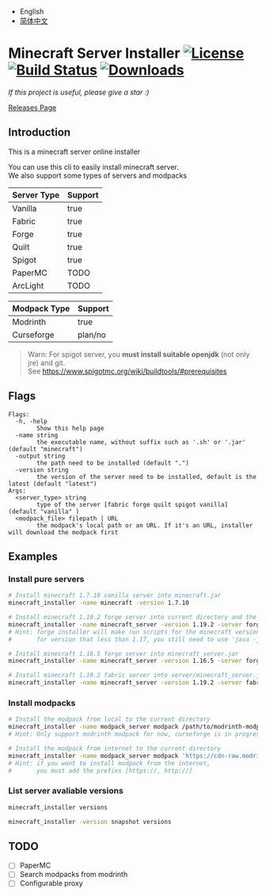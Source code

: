 
- English
- [简体中文](./README_zh.MD)

Minecraft Server Installer
[![License](https://img.shields.io/github/license/kmcsr/server-installer)](https://github.com/kmcsr/server-installer/blob/main/LICENSE)
[![Build Status](https://img.shields.io/github/actions/workflow/status/kmcsr/server-installer/build-tag.yml)](https://github.com/kmcsr/server-installer/actions)
[![Downloads](https://img.shields.io/github/downloads/kmcsr/server-installer/total)](https://github.com/kmcsr/server-installer/releases)
========

*If this project is useful, please give a star :)*

[Releases Page](https://github.com/kmcsr/server-installer/releases/)

## Introduction

This is a minecraft server online installer

You can use this cli to easily install minecraft server.  
We also support some types of servers and modpacks

| Server Type | Support |
|-------------|---------|
| Vanilla     | true    |
| Fabric      | true    |
| Forge       | true    |
| Quilt       | true    |
| Spigot      | true    |
| PaperMC     | TODO    |
| ArcLight    | TODO    |

| Modpack Type | Support |
|--------------|---------|
| Modrinth     | true    |
| Curseforge   | plan/no |

> Warn: For spigot server, you **must install suitable openjdk** (not only jre) and git.  
>       See <https://www.spigotmc.org/wiki/buildtools/#prerequisites>

## Flags

```
Flags:
  -h, -help
        Show this help page
  -name string
        the executable name, without suffix such as '.sh' or '.jar' (default "minecraft")
  -output string
        the path need to be installed (default ".")
  -version string
        the version of the server need to be installed, default is the latest (default "latest")
Args:
  <server_type> string
        type of the server [fabric forge quilt spigot vanilla] (default "vanilla" )
  <modpack_file> filepath | URL
        the modpack's local path or an URL. If it's an URL, installer will download the modpack first
```

## Examples

### Install pure servers

```sh
# Install minecraft 1.7.10 vanilla server into minecraft.jar
minecraft_installer -name minecraft -version 1.7.10
```

```sh
# Install minecraft 1.19.2 forge server into current directory and the executable is minecraft_server.sh or minecraft_server.bat for windows
minecraft_installer -name minecraft_server -version 1.19.2 -server forge
# Hint: forge installer will make run scripts for the minecraft version that higher or equal than 1.17
#       for version that less than 1.17, you still need to use 'java -jar' to run the server

# Install minecraft 1.16.5 forge server into minecraft_server.jar
minecraft_installer -name minecraft_server -version 1.16.5 -server forge
```

```sh
# Install minecraft 1.19.2 fabric server into server/minecraft_server.jar
minecraft_installer -name minecraft_server -version 1.19.2 -server fabric -path server
```

### Install modpacks

```sh
# Install the modpack from local to the current directory
minecraft_installer -name modpack_server modpack /path/to/modrinth-modpack.mrpack
# Hint: Only support modrinth modpack for now, curseforge is in progress
```

```sh
# Install the modpack from internet to the current directory
minecraft_installer -name modpack_server modpack 'https://cdn-raw.modrinth.com/data/sl6XzkCP/versions/i4agaPF2/Automation%20v3.3.mrpack'
# Hint: if you want to install modpack from the internet,
#       you must add the prefixs [https://, http://]
```

### List server avaliable versions

```sh
minecraft_installer versions
```

```sh
minecraft_installer -version snapshot versions
```

## TODO

- [ ] PaperMC
- [ ] Search modpacks from modrinth
- [ ] Configurable proxy
